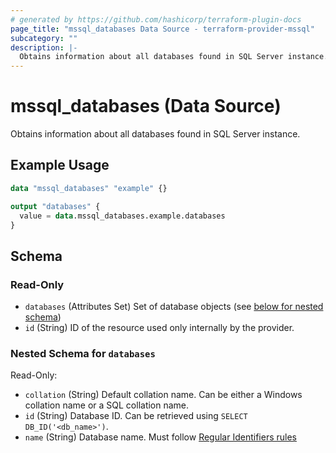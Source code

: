```yaml
---
# generated by https://github.com/hashicorp/terraform-plugin-docs
page_title: "mssql_databases Data Source - terraform-provider-mssql"
subcategory: ""
description: |-
  Obtains information about all databases found in SQL Server instance.
---
```


# mssql_databases (Data Source)

Obtains information about all databases found in SQL Server instance.

## Example Usage

```terraform
data "mssql_databases" "example" {}

output "databases" {
  value = data.mssql_databases.example.databases
}
```

<!-- schema generated by tfplugindocs -->
## Schema

### Read-Only

- `databases` (Attributes Set) Set of database objects (see [below for nested schema](#nestedatt--databases))
- `id` (String) ID of the resource used only internally by the provider.

<a id="nestedatt--databases"></a>
### Nested Schema for `databases`

Read-Only:

- `collation` (String) Default collation name. Can be either a Windows collation name or a SQL collation name.
- `id` (String) Database ID. Can be retrieved using `SELECT DB_ID('<db_name>')`.
- `name` (String) Database name. Must follow [Regular Identifiers rules](https://docs.microsoft.com/en-us/sql/relational-databases/databases/database-identifiers#rules-for-regular-identifiers)


